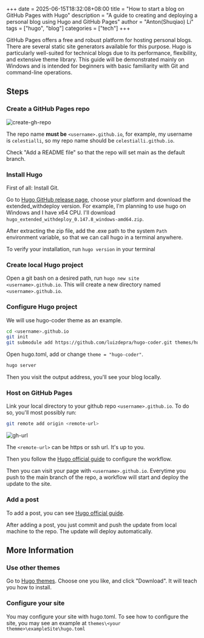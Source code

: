 +++ 
date = 2025-06-15T18:32:08+08:00
title = "How to start a blog on GitHub Pages with Hugo"
description = "A guide to creating and deploying a personal blog using Hugo and GitHub Pages"
author = "Anton(Shuqiao) Li"
tags = ["hugo", "blog"]
categories = ["tech"]
+++

GitHub Pages offers a free and robust platform for hosting personal blogs.
There are several static site generators available for this purpose.
Hugo is particularly well-suited for technical blogs due to its performance,
flexibility, and extensive theme library. This guide will be demonstrated mainly
on Windows and is intended for beginners with basic familiarity with Git and command-line operations.

## Steps

### Create a GitHub Pages repo

![create-gh-repo](/images/create-gh-repo.png)

The repo name **must be** `<username>.github.io`, for example, 
my username is `celestialli`, so my repo name should be `celestialli.github.io`.

Check "Add a README file" so that the repo will set main as the default branch.

### Install Hugo

First of all: Install Git.

Go to [Hugo GitHub release page](https://github.com/gohugoio/hugo/releases),
choose your platform and download the extended_withdeploy version. 
For example, I'm planning to use hugo on Windows and I have x64 CPU.
I'll download `hugo_extended_withdeploy_0.147.8_windows-amd64.zip`.

After extracting the zip file, add the .exe path to the system `Path` environment variable,
so that we can call hugo in a terminal anywhere.

To verify your installation, run `hugo version` in your terminal

### Create local Hugo project

Open a git bash on a desired path, run `hugo new site <username>.github.io`.
This will create a new directory named `<username>.github.io`.

### Configure Hugo project

We will use hugo-coder theme as an example.

```bash
cd <username>.github.io
git init
git submodule add https://github.com/luizdepra/hugo-coder.git themes/hugo-coder
```

Open hugo.toml, add or change `theme = "hugo-coder"`.

```bash
hugo server
```

Then you visit the output address, you'll see your blog locally.

### Host on GitHub Pages

Link your local directory to your github repo `<username>.github.io`. To do so, you'll
most possibly run:

```bash
git remote add origin <remote-url>
```

![gh-url](/images/gh-url.png)

The `<remote-url>` can be https or ssh url. It's up to you.

Then you follow the [Hugo official guide](https://gohugo.io/host-and-deploy/host-on-github-pages/)
to configure the workflow.

Then you can visit your page with `<username>.github.io`. Everytime you push to the main branch of the repo,
a workflow will start and deploy the update to the site.

### Add a post

To add a post, you can see [Hugo official guide](https://gohugo.io/getting-started/quick-start/#add-content).

After adding a post, you just commit and push the update from local machine to the repo. The update will deploy
automatically.

## More Information

### Use other themes

Go to [Hugo themes](https://themes.gohugo.io/). Choose one you like, and click "Download". It will teach you how
to install.

### Configure your site

You may configure your site with hugo.toml. To see how to configure the site, you may see an example at 
`themes\<your themme>\exampleSite\hugo.toml`
